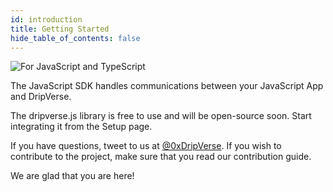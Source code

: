 ```yaml
---
id: introduction
title: Getting Started
hide_table_of_contents: false
---
```


![For JavaScript and TypeScript](/docs/assets/welcome-pages/sdk-js.png "For JavaScript and TypeScript")

The JavaScript SDK handles communications between your JavaScript App and DripVerse.

The dripverse.js library is free to use and will be open-source soon. Start integrating it from the Setup page.

If you have questions, tweet to us at [@0xDripVerse](https://twitter.com/0xDripVerse). If you wish to contribute to the project, make sure that you read our contribution guide.

We are glad that you are here!
